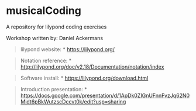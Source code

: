 # musicalCoding
A repository for lilypond coding exercises

Workshop written by: Daniel Ackermans

> lilypond website:
	* https://lilypond.org/

> Notation reference: 
	* http://lilypond.org/doc/v2.18/Documentation/notation/index

> Software install:
	* https://lilypond.org/download.html

> Introduction presentation:
	* https://docs.google.com/presentation/d/1ApDk0ZIGnUFnnFvzJq62N0Midt6pBkWutzscDccvt0k/edit?usp=sharing


